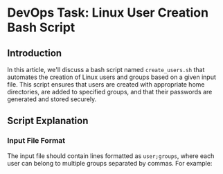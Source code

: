 # DevOps Task: Linux User Creation Bash Script

## Introduction

In this article, we'll discuss a bash script named `create_users.sh` that automates the creation of Linux users and groups based on a given input file. This script ensures that users are created with appropriate home directories, are added to specified groups, and that their passwords are generated and stored securely.

## Script Explanation

### Input File Format

The input file should contain lines formatted as `user;groups`, where each user can belong to multiple groups separated by commas. For example:

